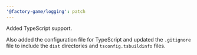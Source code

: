 ```yaml
---
'@factory-game/logging': patch
---
```


Added TypeScript support.

Also added the configuration file for TypeScript and updated the `.gitignore`
file to include the `dist` directories and `tsconfig.tsbuildinfo` files.
